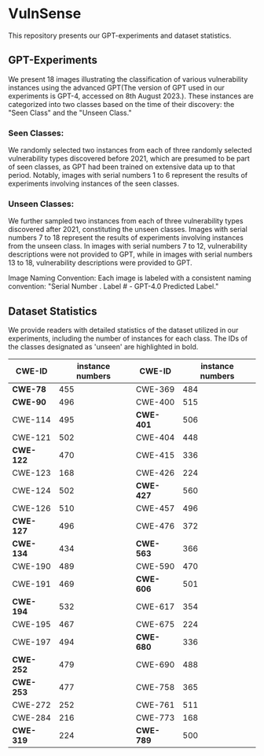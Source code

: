 # VulnSense

This repository presents our GPT-experiments and dataset statistics.


## GPT-Experiments

We present 18 images illustrating the classification of various vulnerability instances using the advanced GPT(The version of GPT used in our experiments is GPT-4, accessed on 8th August 2023.). These instances are categorized into two classes based on the time of their discovery: the "Seen Class" and the "Unseen Class."

### Seen Classes:
We randomly selected two instances from each of three randomly selected vulnerability types discovered before 2021, which are presumed to be part of seen classes, as GPT had been trained on extensive data up to that period. Notably, images with serial numbers 1 to 6 represent the results of experiments involving instances of the seen classes.

### Unseen Classes:
We further sampled two instances from each of three vulnerability types discovered after 2021, constituting the unseen classes. Images with serial numbers 7 to 18 represent the results of experiments involving instances from the unseen class. In images with serial numbers 7 to 12, vulnerability descriptions were not provided to GPT, while in images with serial numbers 13 to 18, vulnerability descriptions were provided to GPT.

Image Naming Convention:
Each image is labeled with a consistent naming convention: "Serial Number . Label # - GPT-4.0 Predicted Label."


## Dataset Statistics

We provide readers with detailed statistics of the dataset utilized in our experiments, including the number of instances for each class. The IDs of the classes designated as 'unseen' are highlighted in bold.

| CWE-ID | instance numbers | CWE-ID | instance numbers |
|-------|------------------|-------|------------------|
| **CWE-78**  | 455            | CWE-369 | 484            |
| **CWE-90**  | 496            | CWE-400 | 515            |
| CWE-114 | 495            | **CWE-401** | 506            |
| CWE-121 | 502            | CWE-404 | 448            |
| **CWE-122** | 470            | CWE-415 | 336            |
| CWE-123 | 168            | CWE-426 | 224            |
| CWE-124 | 502            | **CWE-427** | 560            |
| CWE-126 | 510            | CWE-457 | 496            |
| **CWE-127** | 496            | CWE-476 | 372            |
| **CWE-134** | 434            | **CWE-563** | 366            |
| CWE-190 | 489            | CWE-590 | 470            |
| CWE-191 | 469            | **CWE-606** | 501            |
| **CWE-194** | 532            | CWE-617 | 354            |
| CWE-195 | 467            | CWE-675 | 224            |
| CWE-197 | 494            | **CWE-680** | 336            |
| **CWE-252** | 479            | CWE-690 | 488            |
| **CWE-253** | 477            | CWE-758 | 365            |
| CWE-272 | 252            | CWE-761 | 511            |
| CWE-284 | 216            | CWE-773 | 168            |
| **CWE-319** | 224            | **CWE-789** | 500            |
